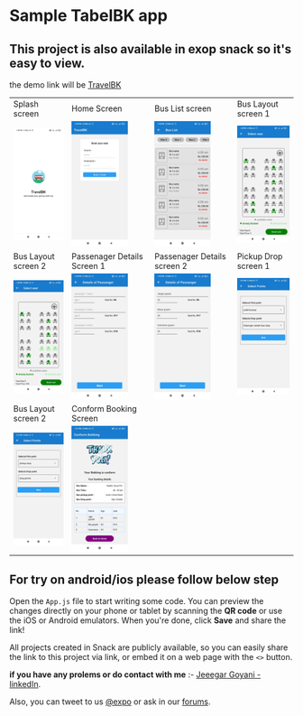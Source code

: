 # Sample TabelBK app


## This project is also available in exop snack so it's easy to view.

the demo link will be [TravelBK](https://snack.expo.dev/@jigogoyani/travelbk)

<table>
  <tr>
    <td>Splash screen</td>
    <td>Home Screen</td>
    <td>Bus List screen</td>
    <td>Bus Layout screen 1</td>
  </tr>
  <tr>
    <td><img src="screen_images/Splash_screen.jpg" alt="Alt text" title="Optional title" width="100"></td>
    <td><img src="screen_images/home_screen.jpg" alt="Alt text" title="Optional title" width="100"></td>
    <td><img src="screen_images/bus_list_screen.jpg" alt="Alt text" title="Optional title" width="100"></td>
    <td><img src="screen_images/bus_layout_screen_without_select_seat.jpg" alt="Alt text" title="Optional title" width="100"></td>
  </tr>
   <tr>
    <td>Bus Layout screen 2</td>
    <td>Passenager Details Screen 1</td>
    <td>Passenager Details screen 2</td>
    <td>Pickup Drop screen 1</td>
  </tr>
  <tr>
    <td><img src="screen_images/bus_layout_with_select_seat.jpg" alt="Alt text" title="Optional title" width="100"></td>
    <td><img src="screen_images/passenger_details_screen.jpg" alt="Alt text" title="Optional title" width="100"></td>
    <td><img src="screen_images/passenger_details_screen_2.jpg" alt="Alt text" title="Optional title" width="100"></td>
    <td><img src="screen_images/pickup_drop_point.jpg" alt="Alt text" title="Optional title" width="100"></td>
  </tr>
  <tr>
    <td>Bus Layout screen 2</td>
    <td>Conform Booking Screen</td>
  </tr>
  <tr>
    <td><img src="screen_images/pickup_drop_screen_selecte.jpg" alt="Alt text" title="Optional title" width="100"></td>
    <td><img src="screen_images/conform_booking.jpg" alt="Alt text" title="Optional title" width="100"></td>
  </tr>
</table>


## For try on android/ios please follow below step

Open the `App.js` file to start writing some code. You can preview the changes directly on your phone or tablet by scanning the **QR code** or use the iOS or Android emulators. When you're done, click **Save** and share the link!

All projects created in Snack are publicly available, so you can easily share the link to this project via link, or embed it on a web page with the `<>` button.

**if you have any prolems or do contact with me** :- [Jeeegar Goyani - linkedIn](https://in.linkedin.com/in/jeegar-goyani-b05965179).

Also, you can tweet to us [@expo](https://twitter.com/expo) or ask in our [forums](https://forums.expo.io/c/snack).
